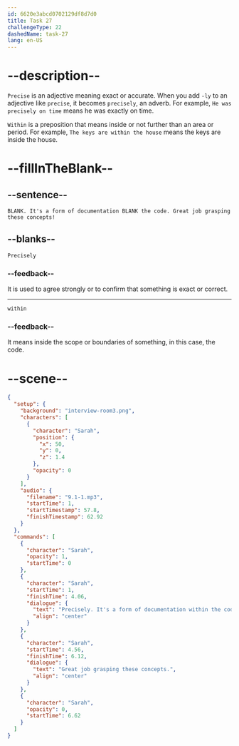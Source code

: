 ```yaml
---
id: 6620e3abcd0702129df8d7d0
title: Task 27
challengeType: 22
dashedName: task-27
lang: en-US
---
```


<!-- (Audio) Sarah: Precisely. It's a form of documentation within the code. Great job grasping these concepts! -->

# --description--

`Precise` is an adjective meaning exact or accurate. When you add `-ly` to an adjective like `precise`, it becomes `precisely`, an adverb. For example, `He was precisely on time` means he was exactly on time.

`Within` is a preposition that means inside or not further than an area or period. For example, `The keys are within the house` means the keys are inside the house.

# --fillInTheBlank--

## --sentence--

`BLANK. It's a form of documentation BLANK the code. Great job grasping these concepts!`

## --blanks--

`Precisely`

### --feedback--

It is used to agree strongly or to confirm that something is exact or correct.

---

`within`

### --feedback--

It means inside the scope or boundaries of something, in this case, the code.

# --scene--

```json
{
  "setup": {
    "background": "interview-room3.png",
    "characters": [
      {
        "character": "Sarah",
        "position": {
          "x": 50,
          "y": 0,
          "z": 1.4
        },
        "opacity": 0
      }
    ],
    "audio": {
      "filename": "9.1-1.mp3",
      "startTime": 1,
      "startTimestamp": 57.8,
      "finishTimestamp": 62.92
    }
  },
  "commands": [
    {
      "character": "Sarah",
      "opacity": 1,
      "startTime": 0
    },
    {
      "character": "Sarah",
      "startTime": 1,
      "finishTime": 4.06,
      "dialogue": {
        "text": "Precisely. It's a form of documentation within the code.",
        "align": "center"
      }
    },
    {
      "character": "Sarah",
      "startTime": 4.56,
      "finishTime": 6.12,
      "dialogue": {
        "text": "Great job grasping these concepts.",
        "align": "center"
      }
    },
    {
      "character": "Sarah",
      "opacity": 0,
      "startTime": 6.62
    }
  ]
}
```
